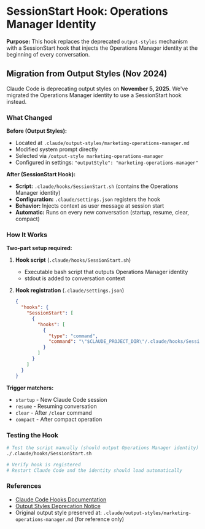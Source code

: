 # SessionStart Hook: Operations Manager Identity

**Purpose:** This hook replaces the deprecated `output-styles` mechanism with a SessionStart hook that injects the Operations Manager identity at the beginning of every conversation.

## Migration from Output Styles (Nov 2024)

Claude Code is deprecating output styles on **November 5, 2025**. We've migrated the Operations Manager identity to use a SessionStart hook instead.

### What Changed

**Before (Output Styles):**
- Located at `.claude/output-styles/marketing-operations-manager.md`
- Modified system prompt directly
- Selected via `/output-style marketing-operations-manager`
- Configured in settings: `"outputStyle": "marketing-operations-manager"`

**After (SessionStart Hook):**
- **Script:** `.claude/hooks/SessionStart.sh` (contains the Operations Manager identity)
- **Configuration:** `.claude/settings.json` registers the hook
- **Behavior:** Injects context as user message at session start
- **Automatic:** Runs on every new conversation (startup, resume, clear, compact)

### How It Works

**Two-part setup required:**

1. **Hook script** (`.claude/hooks/SessionStart.sh`)
   - Executable bash script that outputs Operations Manager identity
   - stdout is added to conversation context

2. **Hook registration** (`.claude/settings.json`)
   ```json
   {
     "hooks": {
       "SessionStart": [
         {
           "hooks": [
             {
               "type": "command",
               "command": "\"$CLAUDE_PROJECT_DIR\"/.claude/hooks/SessionStart.sh"
             }
           ]
         }
       ]
     }
   }
   ```

**Trigger matchers:**
- `startup` - New Claude Code session
- `resume` - Resuming conversation
- `clear` - After `/clear` command
- `compact` - After compact operation

### Testing the Hook

```bash
# Test the script manually (should output Operations Manager identity)
./.claude/hooks/SessionStart.sh

# Verify hook is registered
# Restart Claude Code and the identity should load automatically
```

### References

- [Claude Code Hooks Documentation](https://docs.claude.com/en/docs/claude-code/hooks)
- [Output Styles Deprecation Notice](https://docs.claude.com/en/docs/claude-code/output-styles)
- Original output style preserved at: `.claude/output-styles/marketing-operations-manager.md` (for reference only)
